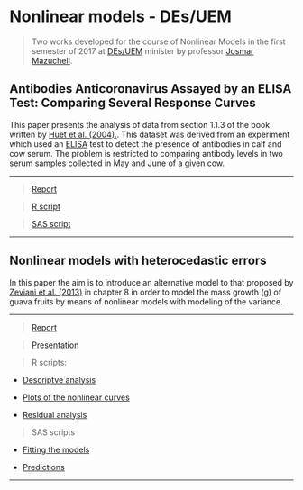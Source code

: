# Nonlinear models - DEs/UEM #
  
  > Two works developed for the course of Nonlinear Models in the first semester of 2017 at [DEs/UEM](http://www.des.uem.br/) minister by professor [Josmar Mazucheli](http://buscatextual.cnpq.br/buscatextual/visualizacv.do?metodo=apresentar&id=K4799931Y7).

## Antibodies Anticoronavirus Assayed by an ELISA Test: Comparing Several Response Curves
This paper presents the analysis of data from section 1.1.3 of the book written by [Huet et al. (2004).](https://www.springer.com/la/book/9780387400815).
This dataset was derived from an experiment which used an [ELISA](https://en.wikipedia.org/wiki/ELISA) test to detect the presence of antibodies in calf and cow serum. The problem is restricted to comparing antibody levels in two serum samples collected in May and June of a given cow.

***
> [Report](https://github.com/AndrMenezes/nlm2017/raw/master/docs/work1.pdf)

> [R script](https://github.com/AndrMenezes/nlm2017/blob/master/scripts/R/analise-NLR1.R)

> [SAS script](https://github.com/AndrMenezes/nlm2017/blob/master/scripts/SAS/analise-NLR1.sas)
***

## Nonlinear models with heterocedastic errors
In this paper the aim is to introduce an alternative model to that proposed by [Zeviani et al. (2013)](www.leg.ufpr.br/~walmes/cursoR/mrnl2013/master.pdf) in chapter 8 in order to model the mass growth (g) of guava fruits by means of nonlinear models with modeling of the variance.

***
> [Report](https://github.com/AndrMenezes/nlm2017/raw/master/docs/work2.pdf)

> [Presentation](https://github.com/AndrMenezes/nlm2017/raw/master/docs/presentation2.pdf)

> R scripts:

  * [Descriptve analysis](https://github.com/AndrMenezes/nlm2017/tree/master/scripts/R/dados-goiaba.R)
  
  * [Plots of the nonlinear curves](https://github.com/AndrMenezes/nlm2017/tree/master/scripts/R/analise-curvas-NLR2.R)
  
  * [Residual analysis](https://github.com/AndrMenezes/nlm2017/tree/master/scripts/R/analise-residuo-NLR2.R)

> SAS scripts
 
  * [Fitting the models](https://github.com/AndrMenezes/nlm2017/tree/master/scripts/R/analise-ajustes-NLR2.sas)
  
  * [Predictions](https://github.com/AndrMenezes/nlm2017/tree/master/scripts/R/analise-predicao-NLR2.sas)
***



